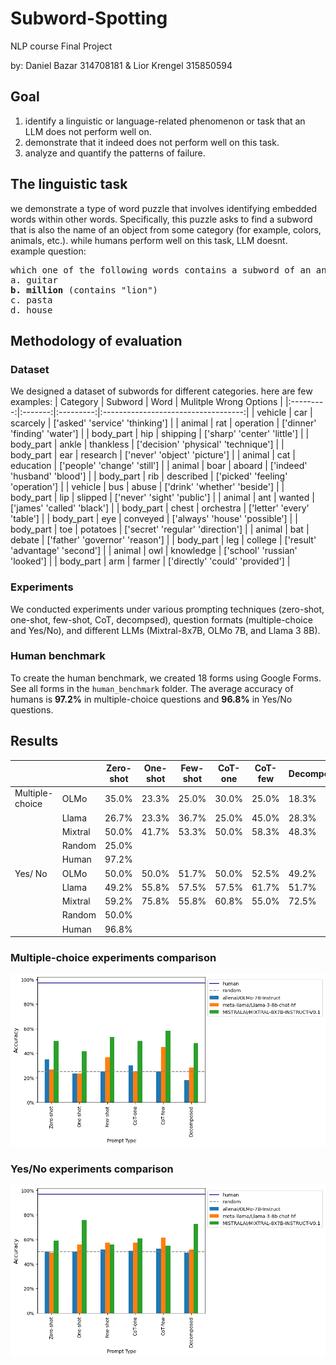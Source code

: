 # Subword-Spotting
NLP course Final Project

by: Daniel Bazar 314708181 & Lior Krengel 315850594

## Goal
1) identify a linguistic or language-related phenomenon or task that an LLM does not perform well on.
2) demonstrate that it indeed does not perform well on this task.
3) analyze and quantify the patterns of failure.

## The linguistic task
we demonstrate a type of word puzzle that involves identifying embedded words within other words. Specifically, this puzzle asks to find a subword that is also the name of an object from some category (for example, colors, animals, etc.). while humans perform well on this task, LLM doesnt.  
example question:
<pre>
which one of the following words contains a subword of an animal?
a. guitar
<b>b. million</b> (contains "lion")
c. pasta
d. house
</pre>

## Methodology of evaluation
### Dataset
We designed a dataset of subwords for different categories. here are few examples:
|  Category | Subword |    Word   |           Mulitple Wrong Options          |
|:---------:|:-------:|:---------:|:-----------------------------------:|
|  vehicle  |   car   |  scarcely |    ['asked' 'service' 'thinking']   |
|   animal  |   rat   | operation |     ['dinner' 'finding' 'water']    |
| body_part |   hip   |  shipping |     ['sharp' 'center' 'little']     |
| body_part |  ankle  | thankless | ['decision' 'physical' 'technique'] |
| body_part |   ear   |  research |     ['never' 'object' 'picture']    |
|   animal  |   cat   | education |     ['people' 'change' 'still']     |
|   animal  |   boar  |   aboard  |     ['indeed' 'husband' 'blood']    |
| body_part |   rib   | described |   ['picked' 'feeling' 'operation']  |
|  vehicle  |   bus   |   abuse   |     ['drink' 'whether' 'beside']    |
| body_part |   lip   |  slipped  |      ['never' 'sight' 'public']     |
|   animal  |   ant   |   wanted  |      ['james' 'called' 'black']     |
| body_part |  chest  | orchestra |      ['letter' 'every' 'table']     |
| body_part |   eye   |  conveyed |    ['always' 'house' 'possible']    |
| body_part |   toe   |  potatoes |   ['secret' 'regular' 'direction']  |
|   animal  |   bat   |   debate  |    ['father' 'governor' 'reason']   |
| body_part |   leg   |  college  |   ['result' 'advantage' 'second']   |
|   animal  |   owl   | knowledge |    ['school' 'russian' 'looked']    |
| body_part |   arm   |   farmer  |   ['directly' 'could' 'provided']   |

### Experiments
We conducted experiments under various prompting techniques (zero-shot, one-shot, few-shot, CoT, decompsed), question formats (multiple-choice and Yes/No),
and different LLMs (Mixtral-8x7B, OLMo 7B, and Llama 3 8B).

### Human benchmark
To create the human benchmark, we created 18 forms using Google Forms. See all forms in the `human_benchmark` folder.
The average accuracy of humans is **97.2%** in multiple-choice questions and **96.8%** in Yes/No questions. 

## Results
|                 |         | Zero-shot | One-shot | Few-shot | CoT-one | CoT-few | Decomposite |
|-----------------|---------|-----------|----------|----------|---------|---------|-------------|
| Multiple-choice | OLMo    | 35.0%     | 23.3%    | 25.0%    | 30.0%   | 25.0%   | 18.3%       |
|                 | Llama   | 26.7%     | 23.3%    | 36.7%    | 25.0%   | 45.0%   | 28.3%       |
|                 | Mixtral | 50.0%     | 41.7%    | 53.3%    | 50.0%   | 58.3%   | 48.3%       |
|                 | Random  |   25.0%   |          |          |         |         |             |
|                 | Human   |   97.2%   |          |          |         |         |             |
|    Yes/   No    | OLMo    | 50.0%     | 50.0%    | 51.7%    | 50.0%   | 52.5%   | 49.2%       |
|                 | Llama   | 49.2%     | 55.8%    | 57.5%    | 57.5%   | 61.7%   | 51.7%       |
|                 | Mixtral | 59.2%     | 75.8%    | 55.8%    | 60.8%   | 55.0%   | 72.5%       |
|                 | Random  |   50.0%   |          |          |         |         |             |
|                 | Human   |   96.8%   |          |          |         |         |             |

### Multiple-choice experiments comparison
![multi_plot](images/multi_plot.png)
### Yes/No experiments comparison
![classification_plot](images/YesNo_plot.png)

